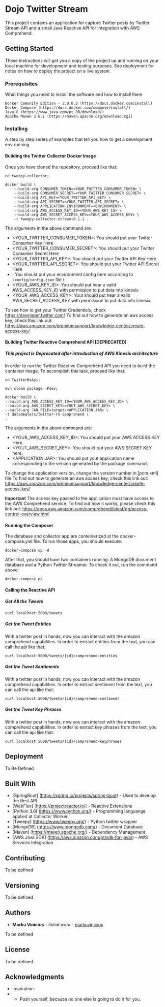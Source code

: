 # Dojo Twitter Stream

This project contains an application for capture Twitter posts by Twitter Stream API and a small Java Reactive API for 
integration with AWS Comprehend.

## Getting Started

These instructions will get you a copy of the project up and running on your local machine for development and testing purposes. 
See deployment for notes on how to deploy the project on a live system.

### Prerequisites

What things you need to install the software and how to install them

```
Docker Comunity Edition - 2.0.0.3 (https://docs.docker.com/install)
Docker Compose (https://docs.docker.com/compose/install/)
Java 8 (https://www.java.com/pt_BR/download/)
Apache Maven 3.6.1 (https://maven.apache.org/download.cgi)
```

### Installing

A step by step series of examples that tell you how to get a development env running

#### Building the Twitter Collector Docker Image

Once you have cloned the repository, proceed like that:

```
cd tweepy-collector;

docker build \                                                                                                                 
    --build-arg CONSUMER_TOKEN=<YOUR_TWITTER_CONSUMER_TOKEN> \
    --build-arg CONSUMER_SECRET=<YOUR_TWITTER_CONSUMER_SECRET> \
    --build-arg API_KEY=<YOUR_TWITTER_API_KEY> \
    --build-arg API_SECRET=<YOUR_TWITTER_API_SECRET> \
    --build-arg APPLICATION_ENVIRONMENT=<ENVIRONMENT> \
    --build-arg AWS_ACCESS_KEY_ID=<YOUR_AWS_KEY_ID> \
    --build-arg AWS_SECRET_ACCESS_KEY=<YOUR_AWS_ACCESS_KEY> \
    -t tweepy-collector-stream:0.1.1 .    
```
The arguments in the above command are:
* <YOUR_TWITTER_CONSUMER_TOKEN>: You should put your Twitter Consumer Key Here
* <YOUR_TWITTER_CONSUMER_SECRET>: You should put your Twitter Consumer Secret Here
* <YOUR_TWITTER_API_KEY>: You should put your Twitter API Key Here
* <YOUR_TWITTER_API_SECRET>: You should put your Twitter API Secret Here
* <ENVIRONMENT>: You should put your environment config here according to `/config/config.json` file \
* <YOUR_AWS_KEY_ID>: You should put hear a valid AWS_ACCESS_KEY_ID with permission to put data into kinesis
* <YOUR_AWS_ACCESS_KEY>: Yout should put hear a valid AWS_SECRET_ACCESS_KEY with permission to put data into kinesis

To see how to get your Twitter Credentials, check https://developer.twitter.com/
To find out how to generate an aws access key, check this link out: https://aws.amazon.com/premiumsupport/knowledge-center/create-access-key/

#### Building Twitter Reactive Comprehend API [DEPRECATED]

##### This project is Deprecated after introduction of AWS Kinesis architecture

In order to run the Twitter Reactive Comprehend API you need to build the container image. To accomplish this task, proceed like that:

```
cd TwitterRxApi;

mvn clean package -Pdev;

docker build \
--build-arg AWS_ACCESS_KEY_ID=<YOUR_AWS_ACCESS_KEY_ID> \
--build-arg AWS_SECRET_KEY=<YOUT_AWS_SECRET_KEY> \
--build-arg JAR_FILE=target/<APPLICATION.JAR> \
-t datadealers/twitter-rx-comprehend \
.
``` 
The arguments in the above command are:
* <YOUR_AWS_ACCESS_KEY_ID>: You should put your AWS ACCESS KEY Here. 
* <YOUT_AWS_SECRET_KEY>: You should put your AWS SECRET KEY here.
* <APPLICATION.JAR>: You should put yout application name corresponding to the version generated by the package command.

To change the application version, change the version number in [pom.xml] file
To find out how to generate an aws access key, check this link out: https://aws.amazon.com/premiumsupport/knowledge-center/create-access-key/

<b>Important</b> 
The access key passed to the application must have access to the AWS Comprehend service. To find out how it works, please check this link out: https://docs.aws.amazon.com/comprehend/latest/dg/access-control-overview.html


#### Running the Composer

The database and collector app are conteinerized at the docker-compose.yml file. To run those apps, you should execute:

```
docker-compose up -d
```

After that, you should have two containers running: A MongoDB document database and a Python Twitter Streamer. To check it out, run the command above:

```
docker-compose ps
```
#### Calling the Reactive API 

##### Get All the Tweets

```
curl localhost:5000/tweets
```

##### Get the Tweet Entities

With a twitter post in hands, now you can interact with the amazon comprehend capabilities. 
In order to extract entities from the text, you can call the api like that:


```
curl localhost:5000/tweets/{id}/comprehend-entities
```

##### Get the Tweet Sentiments

With a twitter post in hands, now you can interact with the amazon comprehend capabilities. 
In order to extract sentiment from the text, you can call the api like that:


```
curl localhost:5000/tweets/{id}/comprehend-sentiment
```

##### Get the Tweet Key Phrases

With a twitter post in hands, now you can interact with the amazon comprehend capabilities. 
In order to extract key phrases from the text, you can call the api like that:


```
curl localhost:5000/tweets/{id}/comprehend-keyphrases
```


## Deployment

To Be Defined

## Built With

* [SpringBoot] (https://spring.io/projects/spring-boot) - Used to develop the Rest API
* [WebFlux] (https://projectreactor.io/) - Reactive Extensions
* [Python 3.6) (https://www.python.org/) - Programming languange applied at Collector Worker
* [Tweepy] (https://www.tweepy.org/) - Python twitter wrapper
* [MongoDB] (https://www.mongodb.com/) - Document Database
* [Maven] (https://maven.apache.org/) - Dependency Management
* [AWS Java SDK] (https://aws.amazon.com/pt/sdk-for-java/) - AWS Services Integration

## Contributing

To be defined

## Versioning

To be defined

## Authors

* **Marku Vinícius** - *Initial work* - [markuvinicius](https://github.com/markuvinicius)

To be defined

## License

To be defined

## Acknowledgments

* Inspiration:
* * Push yourself, because no one else is going to do it for you.


